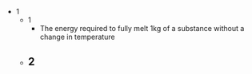 - 1
	- 1
		- The energy required to fully melt 1kg of a substance without a change in temperature
	- 2
		- 